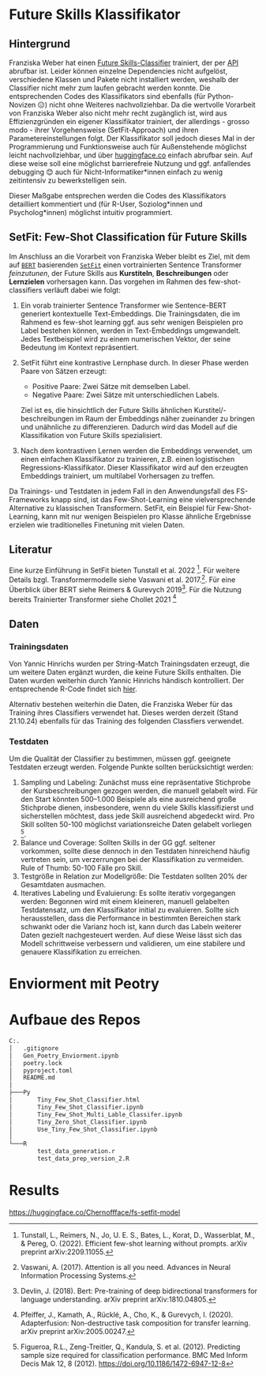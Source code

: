 # Future Skills Klassifikator

## Hintergrund

Franziska Weber hat einen [Future Skills-Classifier](http://srv-data01:30080/hex/future_skill_classification) trainiert, der per [API](http://srv-data01:30080/hex/future_skill_classifier_api) abrufbar ist. Leider können einzelne Dependencies nicht aufgelöst, verschiedene Klassen und Pakete nicht installiert werden, weshalb der Classifier nicht mehr zum laufen gebracht werden konnte. Die entsprechenden Codes des Klassifikators sind ebenfalls (für Python-Novizen 😑) nicht ohne Weiteres nachvollziehbar. Da die wertvolle Vorarbeit von Franziska Weber also nicht mehr recht zugänglich ist, wird aus Effizienzgründen ein eigener Klassifikator trainiert, der allerdings - grosso modo - ihrer Vorgehensweise (SetFit-Approach) und ihren Parametereinstellungen folgt. Der Klassifikator soll jedoch dieses Mal in der Programmierung und Funktionsweise auch für Außenstehende möglichst leicht nachvollziehbar, und über [huggingface.co](https://huggingface.co/) einfach abrufbar sein. Auf diese weise soll eine möglichst barrierefreie Nutzung und ggf. anfallendes debugging 😊 auch für Nicht-Informatiker\*innen einfach zu wenig zeitintensiv zu bewerkstelligen sein.

Dieser Maßgabe entsprechen werden die Codes des Klassifikators detailliert kommentiert und (für R-User, Soziolog\*innen und Psycholog\*innen) möglichst intuitiv programmiert.

##  SetFit: Few-Shot Classification für Future Skills

Im Anschluss an die Vorarbeit von Franziska Weber bleibt es Ziel, mit dem auf [`BERT`](https://medium.com/@shaikhrayyan123/a-comprehensive-guide-to-understanding-bert-from-beginners-to-advanced-2379699e2b51) basierenden [`SetFit`](https://huggingface.co/blog/setfit) einen vortrainierten Sentence Transformer *feinzutunen*, der Future Skills aus **Kurstiteln**, **Beschreibungen** oder **Lernzielen** vorhersagen kann. Das vorgehen im Rahmen des few-shot-classifiers verläuft dabei wie folgt:

1. Ein vorab trainierter Sentence Transformer wie Sentence-BERT generiert kontextuelle Text-Embeddings. Die Trainingsdaten, die im Rahmend es few-shot learning ggf. aus sehr wenigen Beispielen pro Label bestehen können, werden in Text-Embeddings umgewandelt. Jedes Textbeispiel wird zu einem numerischen Vektor, der seine Bedeutung im Kontext repräsentiert.
2. SetFit führt eine kontrastive Lernphase durch. In dieser Phase werden Paare von Sätzen erzeugt:

   - Positive Paare: Zwei Sätze mit demselben Label.
   - Negative Paare: Zwei Sätze mit unterschiedlichen Labels.

    Ziel ist es, die hinsichtlich der Future Skills ähnlichen Kurstitel/-beschreibungen im Raum der Embeddings näher zueinander zu bringen und unähnliche zu differenzieren. Dadurch wird das Modell auf die Klassifikation von Future Skills spezialisiert.
3. Nach dem kontrastiven Lernen werden die Embeddings verwendet, um einen einfachen Klassifikator zu trainieren, z.B. einen logistischen Regressions-Klassifikator. Dieser Klassifikator wird auf den erzeugten Embeddings trainiert, um multilabel Vorhersagen zu treffen.

Da Trainings- und Testdaten in jedem Fall in den Anwendungsfall des FS-Frameworks knapp sind, ist das Few-Shot-Learning eine vielversprechende Alternative zu klassischen Transformern. SetFit, ein Beispiel für Few-Shot-Learning, kann mit nur wenigen Beispielen pro Klasse ähnliche Ergebnisse erzielen wie traditionelles Finetuning mit vielen Daten.

## Literatur

Eine kurze Einführung in SetFit bieten Tunstall et al. 2022 [^2]. Für weitere Details bzgl. Transformermodelle siehe Vaswani et al. 2017.[^3]. Für eine Überblick über BERT siehe Reimers & Gurevych 2019[^4]. Für die Nutzung bereits Trainierter Transformer siehe Chollet 2021 [^5]

## Daten

### Trainingsdaten

Von Yannic Hinrichs wurden per String-Match Trainingsdaten erzeugt, die um weitere Daten ergänzt wurden, die keine Future Skills enthalten. Die Daten wurden weiterhin durch Yannic Hinrichs händisch kontrolliert. Der entsprechende R-Code findet sich [hier](R/Create_Traindata_FS_Classifier_hya.R).

Alternativ bestehen weiterhin die Daten, die Franziska Weber für das Training ihres Classifiers verwendet hat. Dieses werden derzeit (Stand 21.10.24) ebenfalls für das Training des folgenden Classfiers verwendet.

### Testdaten

Um die Qualität der Classifier zu bestimmen, müssen ggf. geeignete Testdaten erzeugt werden. Folgende Punkte sollten berücksichtigt werden:

1. Sampling und Labeling: Zunächst muss eine repräsentative Stichprobe der Kursbeschreibungen gezogen werden, die manuell gelabelt wird. Für den Start könnten 500–1.000 Beispiele als eine ausreichend große Stichprobe dienen, insbesondere, wenn du viele Skills klassifizierst und sicherstellen möchtest, dass jede Skill ausreichend abgedeckt wird. Pro Skill sollten 50-100 möglichst variationsreiche Daten gelabelt vorliegen [^1].
2. Balance und Coverage: Sollten Skills in der GG ggf. seltener vorkommen, sollte diese dennoch in den Testdaten hinreichend häufig vertreten sein, um verzerrungen bei der Klassifikation zu vermeiden. Rule of Thumb: 50-100 Fälle pro Skill. 
3. Testgröße in Relation zur Modellgröße: Die Testdaten sollten 20% der Gesamtdaten ausmachen. 
4. Iteratives Labeling und Evaluierung: Es sollte iterativ vorgegangen werden: Begonnen wird mit einem kleineren, manuell gelabelten Testdatensatz, um den Klassifikator initial zu evaluieren. Sollte sich herausstellen, dass die Performance in bestimmten Bereichen stark schwankt oder die Varianz hoch ist, kann durch das Labeln weiterer Daten gezielt nachgesteuert werden. Auf diese Weise lässt sich das Modell schrittweise verbessern und validieren, um eine stabilere und genauere Klassifikation zu erreichen. 

# Enviorment mit Peotry

# Aufbaue des Repos

```bash
C:.
│   .gitignore
│   Gen_Poetry_Enviorment.ipynb
│   poetry.lock
│   pyproject.toml
│   README.md
│
├───Py
│       Tiny_Few_Shot_Classifier.html
│       Tiny_Few_Shot_Classifier.ipynb
│       Tiny_Few_Shot_Multi_Lable_Classifer.ipynb
│       Tiny_Zero_Shot_Classifier.ipynb
│       Use_Tiny_Few_Shot_Classifier.ipynb
│
└───R
        test_data_generation.r
        test_data_prep_version_2.R
```

# Results

https://huggingface.co/Chernoffface/fs-setfit-model
 

[^1]: Figueroa, R.L., Zeng-Treitler, Q., Kandula, S. et al. (2012). Predicting sample size required for classification performance. BMC Med Inform Decis Mak 12, 8 (2012). https://doi.org/10.1186/1472-6947-12-8
[^2]: Tunstall, L., Reimers, N., Jo, U. E. S., Bates, L., Korat, D., Wasserblat, M., & Pereg, O. (2022). Efficient few-shot learning without prompts. arXiv preprint arXiv:2209.11055.
[^3]: Vaswani, A. (2017). Attention is all you need. Advances in Neural Information Processing Systems.
[^4]: Devlin, J. (2018). Bert: Pre-training of deep bidirectional transformers for language understanding. arXiv preprint arXiv:1810.04805.
[^5]: Pfeiffer, J., Kamath, A., Rücklé, A., Cho, K., & Gurevych, I. (2020). Adapterfusion: Non-destructive task composition for transfer learning. arXiv preprint arXiv:2005.00247.
